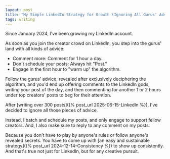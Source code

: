 ```yaml
---
layout: post
title: "My Simple LinkedIn Strategy for Growth (Ignoring All Gurus' Advice)"
tags: writing
---
```


Since January 2024, I've been growing my LinkedIn account.

As soon as you join the creator crowd on LinkedIn, you step into the gurus' land with all kinds of advice:
- Comment more: Comment for 1 hour a day.
- Don't schedule your posts: Always hit "Post."
- Engage in the first hour to "warm up" the algorithm.

Follow the gurus' advice, revealed after exclusively deciphering the algorithm, and you'd end up offering comments to the LinkedIn gods, writing your post of the day, and then commenting for another 1 or 2 hours under top creators' posts to beg for their attention.

After [writing over 300 posts]({% post_url 2025-06-15-LinkedIn %}), I've decided to ignore all those pieces of advice.

Instead, I batch and schedule my posts, and only engage to support fellow creators. And, I also make sure to reply to any comment on my posts.

Because you don't have to play by anyone's rules or follow anyone's revealed secrets. You have to come up with [an easy and sustainable strategy]({% post_url 2024-12-14-Consistency %}) to show up consistently. And that's true not just for LinkedIn, but for any creative pursuit.

